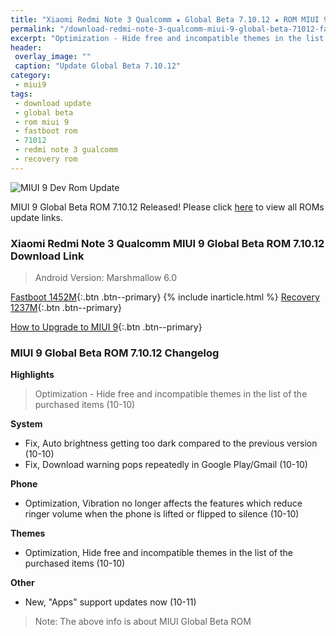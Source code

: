 ```yaml
---
title: "Xiaomi Redmi Note 3 Qualcomm ★ Global Beta 7.10.12 ★ ROM MIUI 9"
permalink: "/download-redmi-note-3-qualcomm-miui-9-global-beta-71012-fastboot-rom"
excerpt: "Optimization - Hide free and incompatible themes in the list of the purchased items (10-10)"
header:
 overlay_image: ""
 caption: "Update Global Beta 7.10.12"
category:
 - miui9
tags:
 - download update
 - global beta
 - rom miui 9
 - fastboot rom
 - 71012
 - redmi note 3 gualcomm
 - recovery rom
---
```


![MIUI 9 Dev Rom Update](https://4.bp.blogspot.com/-qqIUzuXskqM/WbleuZqqmeI/AAAAAAAAL8A/0z9DaYS9ULgVgF2pRb1WQAdDMUpdLW3VwCLcBGAs/s1600/Global-Developer-MIUI9.jpeg)

MIUI 9 Global Beta ROM 7.10.12 Released! Please click [here](https://mi.knoacc.org/miui-9-beta-global-71012-download-links) to view all ROMs update links.

### Xiaomi Redmi Note 3 Qualcomm MIUI 9 Global Beta ROM 7.10.12 Download Link

> Android Version: Marshmallow 6.0

[Fastboot 1452M](http://bigota.d.miui.com/7.10.12/kenzo_global_images_7.10.12_20171012.0000.00_6.0_global_b3e4921371.tgz){:.btn .btn--primary}
{% include inarticle.html %}
[Recovery 1237M](http://bigota.d.miui.com/7.10.12/miui_HMNote3ProGlobal_7.10.12_4d45417412_6.0.zip){:.btn .btn--primary}

[How to Upgrade to MIUI 9](https://mi.knoacc.org/simple-complete-guide-upgrade-to-miui-9){:.btn .btn--primary}

### MIUI 9 Global Beta ROM 7.10.12 Changelog

**Highlights**

> Optimization - Hide free and incompatible themes in the list of the purchased items (10-10)

**System**

- Fix, Auto brightness getting too dark compared to the previous version (10-10)
- Fix, Download warning pops repeatedly in Google Play/Gmail (10-10)

**Phone**

- Optimization, Vibration no longer affects the features which reduce ringer volume when the phone is lifted or flipped to silence (10-10)

**Themes**

- Optimization, Hide free and incompatible themes in the list of the purchased items (10-10)

**Other**

- New, "Apps" support updates now (10-11)

> Note: The above info is about MIUI Global Beta ROM
